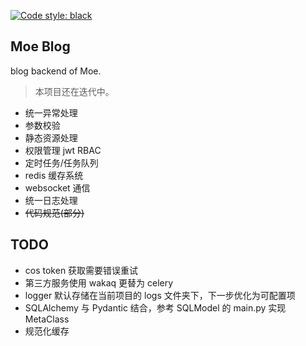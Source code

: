[![Code style: black](https://img.shields.io/badge/code%20style-black-000000.svg)](https://github.com/psf/black)

## Moe Blog

blog backend of Moe.

> 本项目还在迭代中。

- 统一异常处理
- 参数校验
- 静态资源处理
- 权限管理 jwt RBAC
- 定时任务/任务队列
- redis 缓存系统
- websocket 通信
- 统一日志处理
- ~~代码规范(部分)~~


## TODO

- cos token 获取需要错误重试
- 第三方服务使用 wakaq 更替为 celery
- logger 默认存储在当前项目的 logs 文件夹下，下一步优化为可配置项
- SQLAlchemy 与 Pydantic 结合，参考 SQLModel 的 main.py 实现 MetaClass
- 规范化缓存

